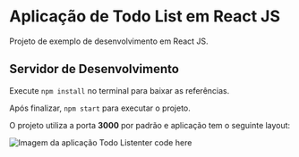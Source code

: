 
# Aplicação de Todo List em React JS

  

Projeto de exemplo de desenvolvimento em React JS.

  

## Servidor de Desenvolvimento

  

Execute `npm install` no terminal para baixar as referências.

  

Após finalizar, `npm start` para executar o projeto.

  

O projeto utiliza a porta <strong>3000</strong> por padrão e aplicação tem o seguinte layout:

  

![Imagem da aplicação Todo List`enter code here`](https://user-images.githubusercontent.com/10374530/112027643-20288580-8b16-11eb-8c22-5ddea3cf06b4.png)
